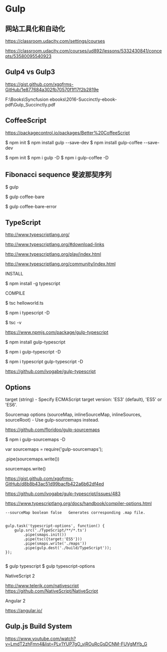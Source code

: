 # Gulp


## 网站工具化和自动化  



https://classroom.udacity.com/settings/courses


https://classroom.udacity.com/courses/ud892/lessons/5332430841/concepts/53580095540923


## Gulp4  vs Gulp3

https://gist.github.com/xgqfrms-GitHub/1e877684a302fb70570f1f17f2b2819e






F:\Books\Syncfusion ebooks\2016-Succinctly-ebook-pdf\Gulp_Succinctly.pdf



## CoffeeScript

https://packagecontrol.io/packages/Better%20CoffeeScript



$ npm init
$ npm install gulp --save-dev
$ npm install gulp-coffee --save-dev


$ npm init
$ npm i gulp -D
$ npm i gulp-coffee -D


## Fibonacci sequence 斐波那契序列


$ gulp

$ gulp coffee-bare

$ gulp coffee-bare-error






## TypeScript



http://www.typescriptlang.org/

http://www.typescriptlang.org/#download-links

http://www.typescriptlang.org/play/index.html

http://www.typescriptlang.org/community/index.html


INSTALL

$ npm install -g typescript

COMPILE

$ tsc helloworld.ts


$ npm i typescript -D

$ tsc -v


https://www.npmjs.com/package/gulp-typescript


$ npm install gulp-typescript 

$ npm i gulp-typescript -D





$ npm i typescript gulp-typescript -D




https://github.com/ivogabe/gulp-typescript

## Options

target (string) - Specify ECMAScript target version: 'ES3' (default), 'ES5' or 'ES6'.


Sourcemap options (sourceMap, inlineSourceMap, inlineSources, sourceRoot) - Use gulp-sourcemaps instead.

https://github.com/floridoo/gulp-sourcemaps


$ npm i gulp-sourcemaps -D

var sourcemaps = require('gulp-sourcemaps');

.pipe(sourcemaps.write())


sourcemaps.write()


https://gist.github.com/xgqfrms-GitHub/d8b8b43ac51d99bacfb422a6b62df4ed

https://github.com/ivogabe/gulp-typescript/issues/483

https://www.typescriptlang.org/docs/handbook/compiler-options.html

```
--sourceMap boolean false   Generates corresponding .map file.


gulp.task('typescript-options', function() {
    gulp.src('./TypeScript/**/*.ts')
        .pipe(smaps.init())
        .pipe(tsc({target:'ES5'}))
        .pipe(smaps.write('./maps'))
        .pipe(gulp.dest('./build/TypeScript'));
});


```


$ gulp typescript
$ gulp typescript-options



















NativeScript 2


http://www.telerik.com/nativescript  
https://github.com/NativeScript/NativeScript  

Angular 2

https://angular.io/


























## Gulp.js Build System 

https://www.youtube.com/watch?v=LmdT2zhFmn4&list=PLv1YUP7gO_viROuRcGsDCNM-FUVgMYb_G
















